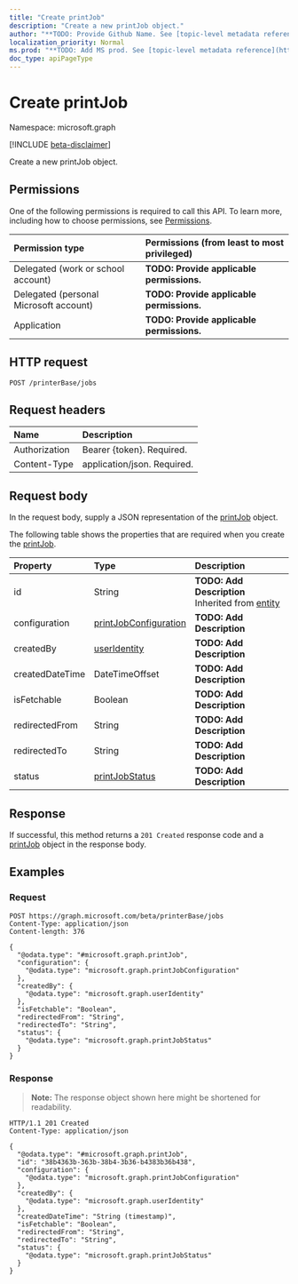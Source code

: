 ```yaml
---
title: "Create printJob"
description: "Create a new printJob object."
author: "**TODO: Provide Github Name. See [topic-level metadata reference](https://msgo.azurewebsites.net/add/document/guidelines/metadata.html#topic-level-metadata)**"
localization_priority: Normal
ms.prod: "**TODO: Add MS prod. See [topic-level metadata reference](https://msgo.azurewebsites.net/add/document/guidelines/metadata.html#topic-level-metadata)**"
doc_type: apiPageType
---
```


# Create printJob
Namespace: microsoft.graph

[!INCLUDE [beta-disclaimer](../../includes/beta-disclaimer.md)]

Create a new printJob object.

## Permissions
One of the following permissions is required to call this API. To learn more, including how to choose permissions, see [Permissions](/graph/permissions-reference).

|Permission type|Permissions (from least to most privileged)|
|:---|:---|
|Delegated (work or school account)|**TODO: Provide applicable permissions.**|
|Delegated (personal Microsoft account)|**TODO: Provide applicable permissions.**|
|Application|**TODO: Provide applicable permissions.**|

## HTTP request

<!-- {
  "blockType": "ignored"
}
-->
``` http
POST /printerBase/jobs
```

## Request headers
|Name|Description|
|:---|:---|
|Authorization|Bearer {token}. Required.|
|Content-Type|application/json. Required.|

## Request body
In the request body, supply a JSON representation of the [printJob](../resources/printjob.md) object.

The following table shows the properties that are required when you create the [printJob](../resources/printjob.md).

|Property|Type|Description|
|:---|:---|:---|
|id|String|**TODO: Add Description** Inherited from [entity](../resources/entity.md)|
|configuration|[printJobConfiguration](../resources/printjobconfiguration.md)|**TODO: Add Description**|
|createdBy|[userIdentity](../resources/useridentity.md)|**TODO: Add Description**|
|createdDateTime|DateTimeOffset|**TODO: Add Description**|
|isFetchable|Boolean|**TODO: Add Description**|
|redirectedFrom|String|**TODO: Add Description**|
|redirectedTo|String|**TODO: Add Description**|
|status|[printJobStatus](../resources/printjobstatus.md)|**TODO: Add Description**|



## Response

If successful, this method returns a `201 Created` response code and a [printJob](../resources/printjob.md) object in the response body.

## Examples

### Request
<!-- {
  "blockType": "request",
  "name": "create_printjob_from_"
}
-->
``` http
POST https://graph.microsoft.com/beta/printerBase/jobs
Content-Type: application/json
Content-length: 376

{
  "@odata.type": "#microsoft.graph.printJob",
  "configuration": {
    "@odata.type": "microsoft.graph.printJobConfiguration"
  },
  "createdBy": {
    "@odata.type": "microsoft.graph.userIdentity"
  },
  "isFetchable": "Boolean",
  "redirectedFrom": "String",
  "redirectedTo": "String",
  "status": {
    "@odata.type": "microsoft.graph.printJobStatus"
  }
}
```


### Response
>**Note:** The response object shown here might be shortened for readability.
<!-- {
  "blockType": "response",
  "truncated": true,
  "@odata.type": "microsoft.graph.printJob"
}
-->
``` http
HTTP/1.1 201 Created
Content-Type: application/json

{
  "@odata.type": "#microsoft.graph.printJob",
  "id": "38b4363b-363b-38b4-3b36-b4383b36b438",
  "configuration": {
    "@odata.type": "microsoft.graph.printJobConfiguration"
  },
  "createdBy": {
    "@odata.type": "microsoft.graph.userIdentity"
  },
  "createdDateTime": "String (timestamp)",
  "isFetchable": "Boolean",
  "redirectedFrom": "String",
  "redirectedTo": "String",
  "status": {
    "@odata.type": "microsoft.graph.printJobStatus"
  }
}
```

